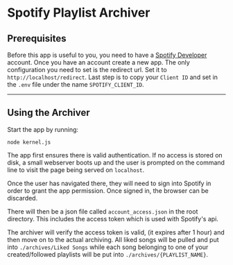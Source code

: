 # Spotify Playlist Archiver
## Prerequisites
Before this app is useful to you, you need to have a [Spotify Developer](https://developer.spotify.com/) account. Once you have an account create a new app. The only configuration you need to set is the redirect url. Set it to `http://localhost/redirect`. Last step is to copy your `Client ID` and set in the `.env` file under the name `SPOTIFY_CLIENT_ID`.

---

## Using the Archiver
Start the app by running:

```node kernel.js```

The app first ensures there is valid authentication. If no access is stored on disk, a small webserver boots up and the user is prompted on the command line to visit the page being served on `localhost`. 

Once the user has navigated there, they will need to sign into Spotify in order to grant the app permission. Once signed in, the browser can be discarded.

There will then be a json file called `account_access.json` in the root directory. This includes the access token which is used with Spotify's api.

The archiver will verify the access token is valid, (it expires after 1 hour) and then move on to the actual archiving. All liked songs will be pulled and put into `./archives/Liked Songs` while each song belonging to one of your created/followed playlists will be put into `./archives/{PLAYLIST_NAME}`.